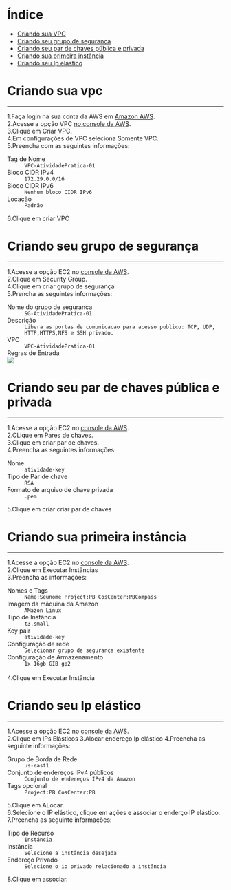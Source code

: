 # Índice
- [Criando sua VPC](#criando-sua-vpc)
- [Criando seu grupo de segurança](#criando-seu-grupo-de-segurança)
- [Criando seu par de chaves pública e privada](#criando-seu-par-de-chaves-pública-e-privada)
- [Criando sua primeira instância](#criando-sua-primeira-instância)
- [Criando seu Ip elástico](#criando-seu-ip-elástico)
# Criando sua vpc
------------
1.Faça login na sua conta da AWS em [Amazon AWS](https://aws.amazon.com).</br>
2.Acesse a opção VPC [no console da AWS](https://console.aws.amazon.com/vpc/).</br>
3.Clique em Criar VPC.</br>
4.Em configurações de VPC seleciona Somente VPC.</br>
5.Preencha com as seguintes informações:
<dl>
  <dt>Tag de Nome</dt>
  <dd><code>VPC-AtividadePratica-01</code></dd>
  
  <dt>Bloco CIDR IPv4</dt>
  <dd><code>172.29.0.0/16</code></dd>

  <dt>Bloco CIDR IPv6</dt>
  <dd><code>Nenhum bloco CIDR IPv6</code></dd>
  
  <dt>Locação</dt>
  <dd><code>Padrão</code></dd>
</dl>
6.Clique em criar VPC

# Criando seu grupo de segurança
------------
1.Acesse a opção EC2 no [console da AWS](https://console.aws.amazon.com/ec2/).</br>
2.Clique em Security Group.</br>
4.Clique em criar grupo de segurança</br>
5.Prencha as seguintes informações:
<dl>
  <dt>Nome do grupo de segurança</dt>
  <dd><code>SG-AtividadePratica-01</code></dd>
  
  <dt>Descrição</dt>
  <dd><code>Libera as portas de comunicacao para acesso publico: TCP, UDP, HTTP,HTTPS,NFS e SSH privado.</code></dd>

  <dt>VPC</dt>
  <dd><code>VPC-AtividadePratica-01</code></dd>
  
  <dt>Regras de Entrada</dt>
  <img src="https://user-images.githubusercontent.com/54165905/213941124-ef885b08-86ec-48bc-a358-df026523afd1.png">
</dl>


# Criando seu par de chaves pública e privada
------------
1.Acesse a opção EC2 no [console da AWS](https://console.aws.amazon.com/ec2/).</br>
2.CLique em Pares de chaves.</br>
3.Clique em criar par de chaves.</br>
4.Preencha as seguintes informações:
<dl>
  <dt>Nome</dt>
  <dd><code>atividade-key</code></dd>
  
  <dt>Tipo de Par de chave</dt>
  <dd><code>RSA</code></dd>

  <dt>Formato de arquivo de chave privada</dt>
  <dd><code>.pem</code></dd>
</dl>
5.Clique em criar criar par de chaves

# Criando sua primeira instância
-----------
1.Acesse a opção EC2 no [console da AWS](https://console.aws.amazon.com/ec2/).</br>
2.Clique em Executar Instâncias</br>
3.Preencha as informações:
<dl>
  <dt>Nomes e Tags</dt>
  <dd><code>Name:Seunome Project:PB CosCenter:PBCompass</code></dd>
  
  <dt>Imagem da máquina da Amazon</dt>
  <dd><code>AMazon Linux</code></dd>

  
  <dt>Tipo de Instância</dt>
  <dd><code>t3.small</code></dd>
   
  <dt>Key pair</dt>
  <dd><code>atividade-key</code></dd>
   
  <dt>Configuração de rede</dt>
  <dd><code>Selecionar grupo de segurança existente</code></dd>
   
  <dt>Configuração de Armazenamento</dt>
  <dd><code>1x 16gb GIB gp2</code></dd></br>
  4.Clique em Executar Instância</br>


# Criando seu Ip elástico
------------
1.Acesse a opção EC2 no [console da AWS](https://console.aws.amazon.com/ec2/).</br>
2.Clique em IPs Elásticos
3.Alocar endereço Ip elástico
4.Preencha as seguinte informações:
<dl>
  <dt>Grupo de Borda de Rede</dt>
  <dd><code>us-east1</code></dd>
  
  <dt>Conjunto de endereços IPv4 públicos</dt>
  <dd><code>Conjunto de endereços IPv4 da Amazon</code></dd>

  <dt>Tags opcional</dt>
  <dd><code>Project:PB CosCenter:PB</code></dd>
</dl>
5.Clique em ALocar.</br>
6.Selecione o IP elástico, clique em ações e associar o enderço IP elástico.</br>
7.Preencha as seguinte informações:
<dl>
  <dt>Tipo de Recurso</dt>
  <dd><code>Instância</code></dd>
  
  <dt>Instância</dt>
  <dd><code>Selecione a instância desejada</code></dd>

  <dt>Endereço Privado</dt>
  <dd><code>Selecione o ip privado relacionado a instância</code></dd>
</dl>
8.Clique em associar.

